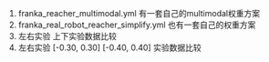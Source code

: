 1. franka_reacher_multimodal.yml 有一套自己的multimodal权重方案
2. franka_real_robot_reacher_simplify.yml 也有一套自己的权重方案
3. 左右实验 上下实验数据比较 
4. 左右实验 [-0.30, 0.30] [-0.40, 0.40] 实验数据比较


